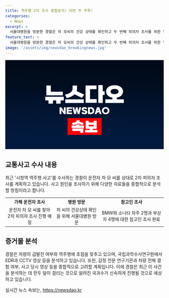 ```yaml
---
title: 역주행 2차 조사 종합분석! 이번 주 주목!
categories:
  - News
excerpt: >
  서울대병원을 방문한 경찰은 차 모씨의 건강 상태를 확인하고 두 번째 피의자 조사를 위한 일정을 조율했습니다. 사고 당시 부딪힌 차량과 부상자들에 대한 수사가 진행 중이며, 국립과학수사연구원에서 EDR과 CCTV 영상 등을 분석하고 있습니다. 경찰은 국과수에서 분석하는 데 한 두 달이 걸리는 사고의 중대성을 고려해 신속하게 진행될 것으로 전망하고 있습니다. 또한 EDR 기록의 신뢰성과 급발진 여부에 대한 분석이 진행 중이며, 관련자 진술과 CCTV, 블랙박스 등을 종합해 사고 원인을 확인할 계획입니다.
feature_text: >
  서울대병원을 방문한 경찰은 차 모씨의 건강 상태를 확인하고 두 번째 피의자 조사를 위한 일정을 조율했습니다. 사고 당시 부딪힌 차량과 부상자들에 대한 수사가 진행 중이며, 국립과학수사연구원에서 EDR과 CCTV 영상 등을 분석하고 있습니다. 경찰은 국과수에서 분석하는 데 한 두 달이 걸리는 사고의 중대성을 고려해 신속하게 진행될 것으로 전망하고 있습니다. 또한 EDR 기록의 신뢰성과 급발진 여부에 대한 분석이 진행 중이며, 관련자 진술과 CCTV, 블랙박스 등을 종합해 사고 원인을 확인할 계획입니다.
image: '/assets/img/newsdao_breakingnews.jpg'
---
```


<p><img src="/assets/img/newsdao_breakingnews.jpg" alt="ranknews 속보" /></p>

<h2 data-ke-size="size26">교통사고 수사 내용</h2>

<p data-ke-size="size16">최근 '시청역 역주행 사고'를 수사하는 경찰이 운전자 차 모 씨를 상대로 2차 피의자 조사를 계획하고 있습니다. 사고 원인을 조사하기 위해 다양한 자료들을 종합적으로 분석할 방침이라고 합니다.</p>

<table>
  <tr>
    <td style="text-align: center; height: 17px;"><b>가해 운전자 조사</b></td>
    <td style="text-align: center; height: 17px;"><b>병원 방문</b></td>
    <td style="text-align: center; height: 17px;"><b>참고인 조사</b></td>
  </tr>
  <tr>
    <td style="text-align: center; height: 17px;">운전자 차 모 씨를 찾아 2차 피의자 조사 진행 예정</td>
    <td style="text-align: center; height: 17px;">차 씨의 건강상태 확인을 위해 서울대병원 방문</td>
    <td style="text-align: center; height: 17px;">BMW와 소나타 차주 2명과 부상자 4명에 대한 참고인 조사 완료</td>
  </tr>
</table>

<h2 data-ke-size="size26">증거물 분석</h2>

<p data-ke-size="size16">경찰은 차량의 급발진 여부와 역주행에 초점을 맞추고 있으며, 국립과학수사연구원에서 EDR과 CCTV 영상 등을 분석하고 있습니다. 또한, 감정 전문 연구기관과 차량 전체 결함 여부, 사고 당시 영상 등을 종합적으로 고려할 계획입니다. 이에 경찰은 최근 이 사건을 분석하는 데 한두 달이 걸리는 것으로 알려진 국과수가 신속하게 진행될 것으로 예상하고 있습니다.</p>
실시간 뉴스 속보는, <a href="https://newsdao.kr" rel="dofollow">https://newsdao.kr</a>


